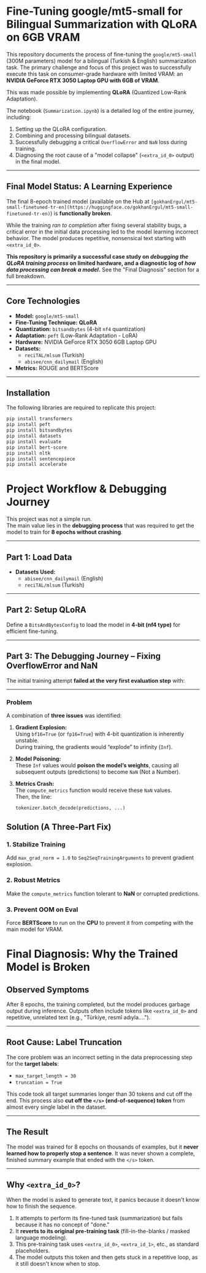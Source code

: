 # Fine-Tuning google/mt5-small for Bilingual Summarization with QLoRA on 6GB VRAM

This repository documents the process of fine-tuning the `google/mt5-small` (300M parameters) model for a bilingual (Turkish & English) summarization task. The primary challenge and focus of this project was to successfully execute this task on consumer-grade hardware with limited VRAM: an **NVIDIA GeForce RTX 3050 Laptop GPU with 6GB of VRAM**.

This was made possible by implementing **QLoRA** (Quantized Low-Rank Adaptation).

The notebook (`Summarization.ipynb`) is a detailed log of the entire journey, including:
1.  Setting up the QLoRA configuration.
2.  Combining and processing bilingual datasets.
3.  Successfully debugging a critical `OverflowError` and `NaN` loss during training.
4.  Diagnosing the root cause of a "model collapse" (`<extra_id_0>` output) in the final model.

---
## Final Model Status: A Learning Experience

The final 8-epoch trained model (available on the Hub at `[gokhanErgul/mt5-small-finetuned-tr-en](https://huggingface.co/gokhanErgul/mt5-small-finetuned-tr-en)`) is **functionally broken**.

While the training *ran to completion* after fixing several stability bugs, a critical error in the initial data processing led to the model learning incorrect behavior. The model produces repetitive, nonsensical text starting with `<extra_id_0>`.

**This repository is primarily a successful case study on *debugging the QLoRA training process* on limited hardware, and a diagnostic log of *how data processing can break a model*.** See the "Final Diagnosis" section for a full breakdown.

---
##  Core Technologies
* **Model:** `google/mt5-small`
* **Fine-Tuning Technique:** **QLoRA**
* **Quantization:** `bitsandbytes` (4-bit `nf4` quantization)
* **Adaptation:** `peft` (Low-Rank Adaptation - LoRA)
* **Hardware:** NVIDIA GeForce RTX 3050 6GB Laptop GPU
* **Datasets:**
    * `reciTAL/mlsum` (Turkish)
    * `abisee/cnn_dailymail` (English)
* **Metrics:** ROUGE and BERTScore

---
##  Installation

The following libraries are required to replicate this project:
```bash
pip install transformers
pip install peft
pip install bitsandbytes
pip install datasets
pip install evaluate
pip install bert-score
pip install nltk
pip install sentencepiece
pip install accelerate
```


#  Project Workflow & Debugging Journey

This project was not a simple run.  
The main value lies in the **debugging process** that was required to get the model to train for **8 epochs without crashing**.

---

##  Part 1: Load Data
- **Datasets Used:**
  - `abisee/cnn_dailymail` (English)
  - `reciTAL/mlsum` (Turkish)

---

##  Part 2: Setup QLoRA

Define a `BitsAndBytesConfig` to load the model in **4-bit (nf4 type)** for efficient fine-tuning.

---

##  Part 3: The Debugging Journey – Fixing OverflowError and NaN

The initial training attempt **failed at the very first evaluation step** with:


---

###  Problem

A combination of **three issues** was identified:

1. **Gradient Explosion:**  
   Using `bf16=True` (or `fp16=True`) with 4-bit quantization is inherently unstable.  
   During training, the gradients would “explode” to infinity (`Inf`).

2. **Model Poisoning:**  
   These `Inf` values would **poison the model’s weights**, causing all subsequent outputs (predictions) to become `NaN` (Not a Number).

3. **Metrics Crash:**  
   The `compute_metrics` function would receive these `NaN` values.  
   Then, the line:
   ```python
   tokenizer.batch_decode(predictions, ...)

##  Solution (A Three-Part Fix)

### 1. Stabilize Training
Add `max_grad_norm = 1.0` to `Seq2SeqTrainingArguments` to prevent gradient explosion.

### 2. Robust Metrics
Make the `compute_metrics` function tolerant to **NaN** or corrupted predictions.

### 3. Prevent OOM on Eval
Force **BERTScore** to run on the **CPU** to prevent it from competing with the main model for VRAM.

#  Final Diagnosis: Why the Trained Model is Broken

## Observed Symptoms
After 8 epochs, the training completed, but the model produces garbage output during inference. Outputs often include tokens like `<extra_id_0>` and repetitive, unrelated text (e.g., "Türkiye, resmî adıyla....").

---

##  Root Cause: Label Truncation
The core problem was an incorrect setting in the data preprocessing step for the **target labels**:

* `max_target_length = 30`
* `truncation = True`

This code took all target summaries longer than 30 tokens and cut off the end. This process also **cut off the `</s>` (end-of-sequence) token** from almost every single label in the dataset.

---

##  The Result
The model was trained for 8 epochs on thousands of examples, but it **never learned how to properly stop a sentence**. It was never shown a complete, finished summary example that ended with the `</s>` token.

---

##  Why `<extra_id_0>`?
When the model is asked to generate text, it panics because it doesn't know how to finish the sequence.

1.  It attempts to perform its fine-tuned task (summarization) but fails because it has no concept of "done."
2.  It **reverts to its original pre-training task** (fill-in-the-blanks / masked language modeling).
3.  This pre-training task uses `<extra_id_0>`, `<extra_id_1>`, etc., as standard placeholders.
4.  The model outputs this token and then gets stuck in a repetitive loop, as it still doesn't know when to stop.

